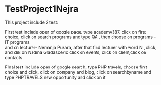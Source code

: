 # TestProject1Nejra
This project include 2 test:

First test include open of google page, type academy387, click on first choice, click on search programs and type QA , then choose on programs - IT programs  
and on lecturer- Nemanja Pusara, after that find lecturer with word N , click, and clik on Nadina Gradascevic
click on events, click on client,click on contacts

FInal test include open of google search, type PHP travels, choose first choice and click, click on company and blog,
click on searchbyname and type PHPTRAVELS new opportunity and click on it
